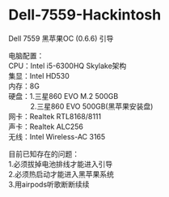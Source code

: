 # Dell-7559-Hackintosh
Dell 7559 黑苹果OC (0.6.6) 引导


电脑配置：<br>
CPU：Intel i5-6300HQ Skylake架构<br>
集显：Intel HD530<br>
内存：8G<br>
硬盘：1.三星860 EVO M.2 500GB<br>
&nbsp;&nbsp;&nbsp;&nbsp;&nbsp;&nbsp;&nbsp;&nbsp;&nbsp;&nbsp;&nbsp;2.三星860 EVO 500GB(黑苹果安装盘)<br>
网卡：Realtek RTL8168/8111  
声卡：Realtek ALC256  
无线：Intel Wireless-AC 3165  


目前已知存在的问题：<br>
1.必须拔掉电池排线才能进入引导<br>
2.必须热启动才能进入黑苹果系统<br>
3.用airpods听歌断断续续<br>
